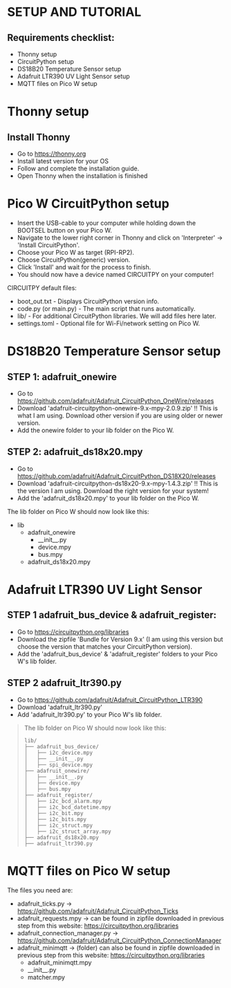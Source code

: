 # SETUP AND TUTORIAL

## Requirements checklist:
* Thonny setup
* CircuitPython setup
* DS18B20 Temperature Sensor setup
* Adafruit LTR390 UV Light Sensor setup
* MQTT files on Pico W setup


# Thonny setup

## Install Thonny
- Go to https://thonny.org
- Install latest version for your OS
- Follow and complete the installation guide.
- Open Thonny when the installation is finished

# Pico W CircuitPython setup
- Insert the USB-cable to your computer while holding down the BOOTSEL button on your Pico W.
- Navigate to the lower right corner in Thonny and click on 'Interpreter' -> 'Install CircuitPython'.
- Choose your Pico W as target (RPI-RP2).
- Choose CircuitPython(generic) version.
- Click 'Install' and wait for the process to finish.
- You should now have a device named CIRCUITPY on your computer!

CIRCUITPY default files:
* boot_out.txt - Displays CircuitPython version info.
* code.py (or main.py) - The main script that runs automatically.
* lib/ - For additional CircuitPython libraries. We will add files here later.
* settings.toml - Optional file for Wi-Fi/network setting on Pico W.

# DS18B20 Temperature Sensor setup

## STEP 1: adafruit_onewire
- Go to https://github.com/adafruit/Adafruit_CircuitPython_OneWire/releases
- Download 'adafruit-circuitpython-onewire-9.x-mpy-2.0.9.zip'   !! This is what I am using. Download other version if you are using older or newer version.
-  Add the onewire folder to your lib folder on the Pico W.

## STEP 2: adafruit_ds18x20.mpy
- Go to https://github.com/adafruit/Adafruit_CircuitPython_DS18X20/releases
- Download 'adafruit-circuitpython-ds18x20-9.x-mpy-1.4.3.zip'  !! This is the version I am using. Download the right version for your system!
- Add the 'adafruit_ds18x20.mpy' to your lib folder on the Pico W.

The lib folder on Pico W should now look like this:

* lib
  * adafruit_onewire
    - \_\_init\_\_.py
    - device.mpy
    - bus.mpy
  * adafruit_ds18x20.mpy

# Adafruit LTR390 UV Light Sensor

## STEP 1 adafruit_bus_device & adafruit_register:
- Go to https://circuitpython.org/libraries
- Download the zipfile 'Bundle for Version 9.x' (I am using this version but choose the version that matches your CircuitPython version).
- Add the 'adafruit_bus_device' & 'adafruit_register' folders to your Pico W's lib folder. 

## STEP 2 adafruit_ltr390.py
- Go to https://github.com/adafruit/Adafruit_CircuitPython_LTR390
- Download 'adafruit_ltr390.py'
- Add 'adafruit_ltr390.py' to your Pico W's lib folder.

> The lib folder on Pico W should now look like this:
> ```
> lib/
> ├── adafruit_bus_device/
> │   ├── i2c_device.mpy
> │   ├── __init__.py
> │   ├── spi_device.mpy
> ├── adafruit_onewire/
> │   ├── __init__.py
> │   ├── device.mpy
> │   ├── bus.mpy
> ├── adafruit_register/
> │   ├── i2c_bcd_alarm.mpy
> │   ├── i2c_bcd_datetime.mpy
> │   ├── i2c_bit.mpy
> │   ├── i2c_bits.mpy
> │   ├── i2c_struct.mpy
> │   ├── i2c_struct_array.mpy
> ├── adafruit_ds18x20.mpy
> ├── adafruit_ltr390.py
> ```

# MQTT files on Pico W setup
The files you need are:
* adafruit_ticks.py -> https://github.com/adafruit/Adafruit_CircuitPython_Ticks
* adafruit_requests.mpy -> can be found in zipfile downloaded in previous step from this website: https://circuitpython.org/libraries
* adafruit_connection_manager.py -> https://github.com/adafruit/Adafruit_CircuitPython_ConnectionManager
* adafruit_minimqtt -> (folder) can also be found in zipfile downloaded in previous step from this website: https://circuitpython.org/libraries
  - adafruit_minimqtt.mpy
  - \_\_init\_\_.py
  - matcher.mpy


